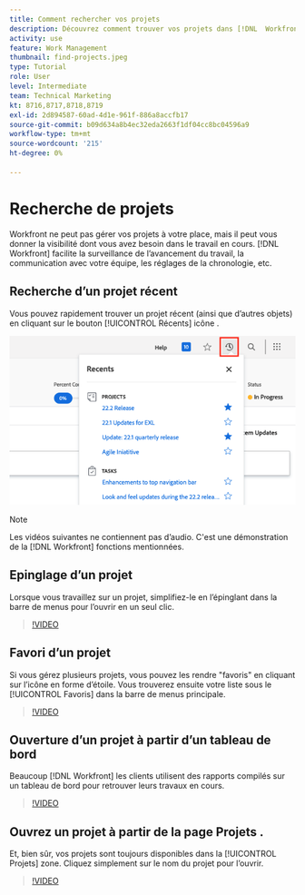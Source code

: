 ```yaml
---
title: Comment rechercher vos projets
description: Découvrez comment trouver vos projets dans [!DNL  Workfront] à l’aide de pin’s, de favoris, de tableaux de bord et de la variable [!UICONTROL Projets] page.
activity: use
feature: Work Management
thumbnail: find-projects.jpeg
type: Tutorial
role: User
level: Intermediate
team: Technical Marketing
kt: 8716,8717,8718,8719
exl-id: 2d894587-60ad-4d1e-961f-886a8accfb17
source-git-commit: b09d634a8b4ec32eda2663f1df04cc8bc04596a9
workflow-type: tm+mt
source-wordcount: '215'
ht-degree: 0%

---
```


# Recherche de projets

Workfront ne peut pas gérer vos projets à votre place, mais il peut vous donner la visibilité dont vous avez besoin dans le travail en cours. [!DNL Workfront] facilite la surveillance de l’avancement du travail, la communication avec votre équipe, les réglages de la chronologie, etc.

<!---
In this section, you will learn how to:

Find your projects in [!DNL Workfront]
Make your project visible to stakeholders
Find project communications
Use [!DNL Workfront] features when reviewing the task list to monitor project progress
--->

## Recherche d’un projet récent

Vous pouvez rapidement trouver un projet récent (ainsi que d’autres objets) en cliquant sur le bouton [!UICONTROL Récents] icône .

![[!UICONTROL État] champ développé dans l’en-tête du projet](assets/recents.png)

>[!NOTE]
>
>Les vidéos suivantes ne contiennent pas d’audio. C&#39;est une démonstration de la [!DNL Workfront] fonctions mentionnées.

## Epinglage d’un projet

Lorsque vous travaillez sur un projet, simplifiez-le en l’épinglant dans la barre de menus pour l’ouvrir en un seul clic.

>[!VIDEO](https://video.tv.adobe.com/v/335038/?quality=12)

## Favori d’un projet

Si vous gérez plusieurs projets, vous pouvez les rendre &quot;favoris&quot; en cliquant sur l’icône en forme d’étoile. Vous trouverez ensuite votre liste sous le [!UICONTROL Favoris] dans la barre de menus principale.

>[!VIDEO](https://video.tv.adobe.com/v/335039/?quality=12)


## Ouverture d’un projet à partir d’un tableau de bord

Beaucoup [!DNL Workfront] les clients utilisent des rapports compilés sur un tableau de bord pour retrouver leurs travaux en cours.

>[!VIDEO](https://video.tv.adobe.com/v/335041/?quality=12)


## Ouvrez un projet à partir de la page Projets .

Et, bien sûr, vos projets sont toujours disponibles dans la [!UICONTROL Projets] zone. Cliquez simplement sur le nom du projet pour l’ouvrir.

>[!VIDEO](https://video.tv.adobe.com/v/335040/?quality=12)
